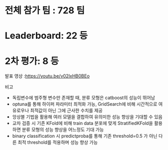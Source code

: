 # 전체 참가 팀 : 728 팀
# Leaderboard: 22 등
# 2차 평가: 8 등

발표 영상 :https://youtu.be/v02lxHB0BEo

비고

- 독립변수에 범주형 변수만 존재할 때, 분류 모형은 catboost의 성능이 뛰어남
- optuna를 통해 하이퍼 파라미터 최적화 가능, GridSearch에 비해 시간적으로 여유로우나 최적값이 아닌 그에 근사한 수치를 제공
- 앙상블 기법을 활용해 여러 모델을 결합하여 유의미한 성능 향상을 기대할 수 있음
- 교차 검증 시 기존 KFold에 비해 train data 분포에 맞게 StratifiedKFold을 활용하면 분류 모형의 성능 향상을 어느정도 기대 가능
- binary classification 시 predictproba를 통해 기존 threshold=0.5 가 아닌 다른 최적 threshold를 적용하며 성능 향상 가능

